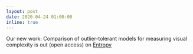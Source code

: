 ```yaml
---
layout: post
date: 2020-04-24 01:00:00
inline: true
---
```


Our new work: Comparison of outlier-tolerant models for measuring visual complexity is out (open access) on <a href="https://doi.org/10.3390/e22040488">Entropy</a>
